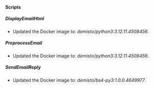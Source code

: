
#### Scripts

##### DisplayEmailHtml

- Updated the Docker image to: *demisto/python3:3.12.11.4508456*.

##### PreprocessEmail

- Updated the Docker image to: *demisto/python3:3.12.11.4508456*.

##### SendEmailReply

- Updated the Docker image to: *demisto/bs4-py3:1.0.0.4649977*.
